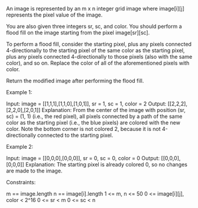 An image is represented by an m x n integer grid image where image[i][j]
represents the pixel value of the image.

You are also given three integers sr, sc, and color. You should perform a
flood fill on the image starting from the pixel image[sr][sc].

To perform a flood fill, consider the starting pixel, plus any pixels
connected 4-directionally to the starting pixel of the same color as the
starting pixel, plus any pixels connected 4-directionally to those pixels
(also with the same color), and so on. Replace the color of all of the
aforementioned pixels with color.

Return the modified image after performing the flood fill.


Example 1:


Input: image = [[1,1,1],[1,1,0],[1,0,1]], sr = 1, sc = 1, color = 2
Output: [[2,2,2],[2,2,0],[2,0,1]]
Explanation: From the center of the image with position (sr, sc) = (1, 1)
(i.e., the red pixel), all pixels connected by a path of the same color as
the starting pixel (i.e., the blue pixels) are colored with the new color.
Note the bottom corner is not colored 2, because it is not 4-directionally
connected to the starting pixel.


Example 2:


Input: image = [[0,0,0],[0,0,0]], sr = 0, sc = 0, color = 0
Output: [[0,0,0],[0,0,0]]
Explanation: The starting pixel is already colored 0, so no changes are made
to the image.



Constraints:


m == image.length
n == image[i].length
1 <= m, n <= 50
0 <= image[i][j], color < 2^16
0 <= sr < m
0 <= sc < n




